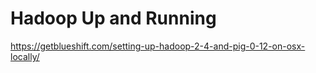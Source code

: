 # Hadoop Up and Running

https://getblueshift.com/setting-up-hadoop-2-4-and-pig-0-12-on-osx-locally/
